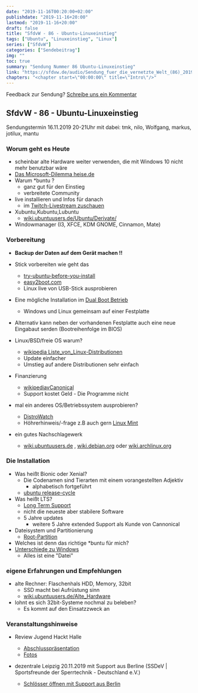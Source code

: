 ```yaml
---
date: "2019-11-16T00:20:00+02:00"
publishdate: "2019-11-16+20:00"
lastmod: "2019-11-16+20:00"
draft: false
title: "SfdvW - 86 - Ubuntu-Linuxeinstieg"
tags: ["Ubuntu", "Linuxeinstieg", "Linux"]
series: ["SfdvW"]
categories: ["Sendebeitrag"]
img: ""
toc: true
summary: "Sendung Nummer 86 Ubuntu-Linuxeinstieg"
link: "https://sfdvw.de/audio/Sendung_fuer_die_vernetzte_Welt_(86)_2019_11_16_Linuxeinstieg_mit_Ubuntu.mp3"
chapters: "<chapter start=\"00:00:00\" title=\"Intro\"/>"
---
```


<div align="center" id="example"></div>
<script src="https://cdn.podlove.org/web-player/embed.js"></script>

<script>
  podlovePlayer('#example', '/blog/sfdvw86.json');
</script>

Feedback zur Sendung?
[Schreibe uns ein Kommentar](mailto:SfdvW@radiocorax.de)

## SfdvW - 86 - Ubuntu-Linuxeinstieg
Sendungstermin 16.11.2019 20-21Uhr
mit dabei: tmk, nilo, Wolfgang, markus, jotilux, mantu



### Worum geht es Heute

- scheinbar alte Hardware weiter verwenden, die mit Windows 10 nicht mehr benutzbar wäre
- [Das Microsoft-Dilemma heise.de](https://www.heise.de/newsticker/meldung/ARD-Doku-Einsatz-von-Microsoft-Produkten-in-Behoerden-problematisch-3973448.html)
- Warum *buntu ?
    - ganz gut für den Einstieg
    - verbreitete Community
- live installieren und Infos für danach
	- im [Twitch-Livestream zuschauen](https://twitch.tv/sfdvw)
- Xubuntu,Kubuntu,Lubuntu
    - [wiki.ubuntuusers.de/Ubuntu/Derivate/](https://wiki.ubuntuusers.de/Ubuntu/Derivate/)
- Windowmanager (I3, XFCE, KDM GNOME, Cinnamon, Mate)

### Vorbereitung

- **Backup der Daten auf dem Gerät machen !!**
- Stick vorbereiten wie geht das
    - [try-ubuntu-before-you-install](https://tutorials.ubuntu.com/tutorial/try-ubuntu-before-you-install#0)
    - [easy2boot.com](http://www.easy2boot.com/) 
    - Linux live von USB-Stick ausprobieren
- Eine mögliche Installation im [Dual Boot Betrieb](https://wiki.ubuntuusers.de/Dualboot/)
    - Windows und Linux gemeinsam auf einer Festplatte
- Alternativ kann neben der vorhandenen Festplatte auch eine neue Eingabaut serden (Bootreihenfolge im BIOS)

- Linux/BSD/freie OS warum?
    - [wikipedia Liste_von_Linux-Distributionen](https://de.wikipedia.org/wiki/Liste_von_Linux-Distributionen)
    - Update einfacher
    - Umstieg auf andere Distributionen sehr einfach
- Finanzierung
    - [wikipediavCanonical](https://de.wikipedia.org/wiki/Canonical)
    - Support kostet Geld - Die Programme nicht
- mal ein anderes OS/Betriebssystem ausprobieren? 
    - [DistroWatch](http://distrowatch.org/)
    - Höhrerhinweis/-frage z.B auch gern [Linux Mint](https://de.wikipedia.org/wiki/Linux_Mint)
- ein gutes Nachschlagewerk 
    - [wiki.ubuntuusers.de](https://wiki.ubuntuusers.de/Startseite/) , [wiki.debian.org](https://wiki.debian.org) oder [wiki.archlinux.org](https://wiki.archlinux.org/) 

### Die Installation

- Was heißt Bionic oder Xenial?
    - Die Codenamen sind Tierarten mit einem vorangestellten Adjektiv
        - alphabetisch fortgeführt
    - [ubuntu release-cycle](https://ubuntu.com/about/release-cycle)
- Was heißt LTS?
    - [Long Term Support](https://wiki.ubuntu.com/LTS)
    - nicht die neueste aber stabilere Software
    - 5 Jahre updates
        - weitere 5 Jahre extended Support als Kunde von Cannonical
- Dateisystem und Partitionierung
    - [Root-Partition](https://wiki.ubuntuusers.de/Partitionierung/#Root)
- Welches ist denn das richtige \*buntu für mich?
- [Unterschiede zu Windows](https://wiki.ubuntuusers.de/Unterschiede_zu_Windows/)
    - Alles ist eine "Datei"

### eigene Erfahrungen und Empfehlungen

* alte Rechner: Flaschenhals HDD, Memory, 32bit
    * SSD macht bei Aufrüstung sinn
    * [wiki.ubuntuusers.de/Alte_Hardware](https://wiki.ubuntuusers.de/Alte_Hardware/)
* lohnt es sich 32bit-Systeme nochmal zu beleben?
    * Es kommt auf den Einsatzzweck an

### Veranstaltungshinweise

- Review Jugend Hackt Halle
    - [Abschlusspräsentation](https://www.youtube.com/playlist?list=PLQsLR7zBwcw1nCd-RCPdjxiLxgVysDn-n)
    - [Fotos](https://www.flickr.com/photos/okfde/albums/72157711734951991/)

- dezentrale Leipzig 20.11.2019 mit Support aus Berline (SSDeV | Sportsfreunde der Sperrtechnik - Deutschland e.V.) 
    - [Schlösser öffnen mit Support aus Berlin](https://dezentrale.space/events/tag-der-offenen-t%C3%BCr/)
